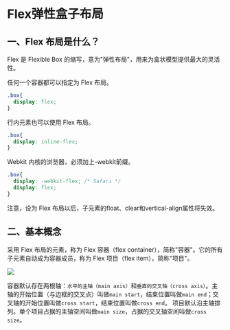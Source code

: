 # Flex弹性盒子布局
## 一、Flex 布局是什么？
Flex 是 Flexible Box 的缩写，意为"弹性布局"，用来为盒状模型提供最大的灵活性。  

任何一个容器都可以指定为 Flex 布局。  

```css
.box{
  display: flex;
}
```

行内元素也可以使用 Flex 布局。  

```css
.box{
  display: inline-flex;
}
```

Webkit 内核的浏览器，必须加上-webkit前缀。  

```css
.box{
  display: -webkit-flex; /* Safari */
  display: flex;
}
```

注意，设为 Flex 布局以后，子元素的float、clear和vertical-align属性将失效。  

## 二、基本概念
采用 Flex 布局的元素，称为 Flex 容器（flex container），简称"容器"。它的所有子元素自动成为容器成员，称为 Flex 项目（flex item），简称"项目"。  

![](http://www.ruanyifeng.com/blogimg/asset/2015/bg2015071004.png)  

容器默认存在两根轴：`水平的主轴（main axis）`和`垂直的交叉轴（cross axis）`。主轴的开始位置（与边框的交叉点）叫做`main start`，结束位置叫做`main end`；交叉轴的开始位置叫做`cross start`，结束位置叫做`cross end`。
项目默认沿主轴排列。单个项目占据的主轴空间叫做`main size`，占据的交叉轴空间叫做`cross size`。
